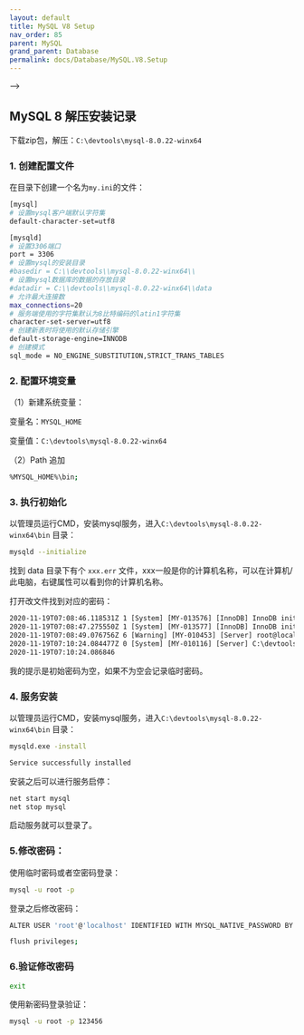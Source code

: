 ```yaml
---
layout: default
title: MySQL V8 Setup
nav_order: 85
parent: MySQL
grand_parent: Database
permalink: docs/Database/MySQL.V8.Setup
---
```



 -->
## MySQL 8 解压安装记录

下载zip包，解压：`C:\devtools\mysql-8.0.22-winx64`

### 1. 创建配置文件

在目录下创建一个名为`my.ini`的文件：

```bash
[mysql]
# 设置mysql客户端默认字符集
default-character-set=utf8

[mysqld]
# 设置3306端口
port = 3306
# 设置mysql的安装目录
#basedir = C:\\devtools\\mysql-8.0.22-winx64\\
# 设置mysql数据库的数据的存放目录
#datadir = C:\\devtools\\mysql-8.0.22-winx64\\data
# 允许最大连接数
max_connections=20
# 服务端使用的字符集默认为8比特编码的latin1字符集
character-set-server=utf8
# 创建新表时将使用的默认存储引擎
default-storage-engine=INNODB
# 创建模式
sql_mode = NO_ENGINE_SUBSTITUTION,STRICT_TRANS_TABLES
```

### 2. 配置环境变量

（1）新建系统变量：

变量名：`MYSQL_HOME`

变量值：`C:\devtools\mysql-8.0.22-winx64`

（2）Path 追加

```bash
%MYSQL_HOME%\bin;
```


### 3. 执行初始化

以管理员运行CMD，安装mysql服务，进入`C:\devtools\mysql-8.0.22-winx64\bin` 目录：

```bash
mysqld --initialize
```
找到 data 目录下有个 `xxx.err` 文件，xxx一般是你的计算机名称，可以在计算机/此电脑，右键属性可以看到你的计算机名称。

打开改文件找到对应的密码：

```txt
2020-11-19T07:08:46.118531Z 1 [System] [MY-013576] [InnoDB] InnoDB initialization has started.
2020-11-19T07:08:47.275550Z 1 [System] [MY-013577] [InnoDB] InnoDB initialization has ended.
2020-11-19T07:08:49.076756Z 6 [Warning] [MY-010453] [Server] root@localhost is created with an empty password ! Please consider switching off the --initialize-insecure option.
2020-11-19T07:10:24.084477Z 0 [System] [MY-010116] [Server] C:\devtools\mysql-8.0.22-winx64\bin\mysqld.exe (mysqld 8.0.22) starting as process 6500
2020-11-19T07:10:24.086846
```
我的提示是初始密码为空，如果不为空会记录临时密码。


### 4. 服务安装

以管理员运行CMD，安装mysql服务，进入`C:\devtools\mysql-8.0.22-winx64\bin` 目录：

```bash
mysqld.exe -install
```
```txt
Service successfully installed
```
安装之后可以进行服务启停：

```bash
net start mysql
net stop mysql
```

启动服务就可以登录了。


### 5.修改密码：

使用临时密码或者空密码登录：
```bash
mysql -u root -p 
```
登录之后修改密码：

```bash
ALTER USER 'root'@'localhost' IDENTIFIED WITH MYSQL_NATIVE_PASSWORD BY '123456';

flush privileges;
```

### 6.验证修改密码

```bash
exit
```
使用新密码登录验证：

```bash
mysql -u root -p 123456
```


